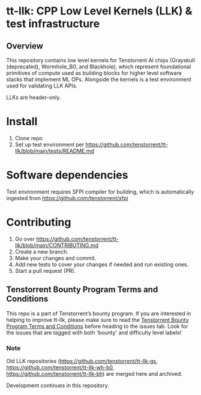 # tt-llk: CPP Low Level Kernels (LLK) & test infrastructure #

## Overview
This repository contains low level kernels for Tenstorrent AI chips (Grayskull (deprecated), Wormhole_B0, and Blackhole), which represent foundational primitives of compute used as building blocks for higher level software stacks that implement ML OPs. Alongside the kernels is a test environment used for validating LLK APIs.

LLKs are header-only.

# Install
1. Clone repo
2. Set up test environment per https://github.com/tenstorrent/tt-llk/blob/main/tests/README.md

# Software dependencies
Test environment requires SFPI compiler for building, which is automatically ingested from https://github.com/tenstorrent/sfpi

# Contributing
1. Go over https://github.com/tenstorrent/tt-llk/blob/main/CONTRIBUTING.md
2. Create a new branch.
3. Make your changes and commit.
4. Add new tests to cover your changes if needed and run existing ones.
5. Start a pull request (PR).

## Tenstorrent Bounty Program Terms and Conditions
This repo is a part of Tenstorrent’s bounty program. If you are interested in helping to improve tt-llk, please make sure to read the [Tenstorrent Bounty Program Terms and Conditions](https://docs.tenstorrent.com/bounty_terms.html) before heading to the issues tab. Look for the issues that are tagged with both 'bounty' and difficulty level labels!

### Note
Old LLK repositories (https://github.com/tenstorrent/tt-llk-gs, https://github.com/tenstorrent/tt-llk-wh-b0, https://github.com/tenstorrent/tt-llk-bh) are merged here and archived.

Development continues in this repository.
